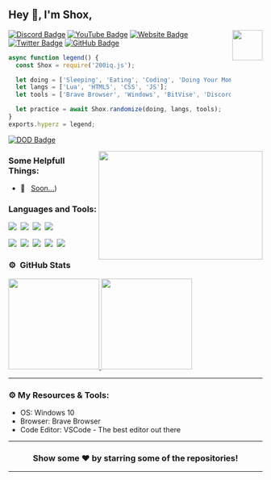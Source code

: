 ## Hey 👋, I'm Shox,

<img align="right" height="60" width="60" alt="" src="https://i.imgur.com/7cRB8hH.png" />

[![Discord Badge](https://img.shields.io/badge/-Discord-0e76a8?style=flat-square&logo=Discord&logoColor=white)](http://dc.californialife.de)
[![YouTube Badge](https://img.shields.io/badge/-YouTube-e02828?style=flat-square&logo=YouTube&logoColor=white)]()
[![Website Badge](https://img.shields.io/badge/Website-3b5998?style=flat-square&logo=google-chrome&logoColor=white)](http://californialife.de)
[![Twitter Badge](https://img.shields.io/badge/-Twitter-00acee?style=flat-square&logo=Twitter&logoColor=white)](https://twitter.com/gershox)
[![GitHub Badge](https://img.shields.io/badge/-GitHub-ffffff?style=flat-square&logo=Github&logoColor=black)](https://girhub.com/GERShox)

```js
async function legend() {
  const Shox = require('200iq.js');

  let doing = ['Sleeping', 'Eating', 'Coding', 'Doing Your Mom'];
  let langs = ['Lua', 'HTML5', 'CSS', 'JS'];
  let tools = ['Brave Browser', 'Windows', 'BitVise', 'Discord', 'GitHub'];

  let practice = await Shox.randomize(doing, langs, tools);
}
exports.hyperz = legend;
```




[![DOD Badge](https://img.shields.io/badge/California-Life%20DEVELOPMENT-17a6ec?style=for-the-badge)](http://dc.californialife.de)

<img align="right" height="215" width="325" alt="" src="https://cdn.dribbble.com/users/416610/screenshots/4801105/coding_desk_flat_vector_ui_ux_design_illustration_motion_animation_gif2.gif" />


### Some Helpfull Things:

- 📌 &nbsp; [Soon...](https://soon.com))

### Languages and Tools:

![](https://img.shields.io/badge/LUA-F7DF1E?style=for-the-badge&logo=lua&logoColor=black)&nbsp;
![](https://img.shields.io/badge/Node.js-43853D?style=for-the-badge&logo=node.js&logoColor=white)&nbsp;
![](https://img.shields.io/badge/HTML5-E34F26?style=for-the-badge&logo=html5&logoColor=white)&nbsp;
![](https://img.shields.io/badge/CSS3-1572B6?style=for-the-badge&logo=css3&logoColor=white)&nbsp;

![](https://img.shields.io/badge/Windows-0078D6?style=for-the-badge&logo=windows&logoColor=white)&nbsp;
![](https://img.shields.io/badge/Discord-7289DA?style=for-the-badge&logo=discord&logoColor=white)&nbsp;
![](https://img.shields.io/badge/Spotify-1ED760?&style=for-the-badge&logo=spotify&logoColor=white)&nbsp;
![](https://img.shields.io/badge/GitHub-100000?style=for-the-badge&logo=github&logoColor=white)&nbsp;
![](https://img.shields.io/badge/Steam-000000?style=for-the-badge&logo=steam&logoColor=white)&nbsp;

### ⚙️ &nbsp;GitHub Stats

<p align="left">
<a href="https://github.com/Itz-Hyperz">
  <img height="180em" src="https://github-readme-stats-eight-theta.vercel.app/api?username=GERShox&show_icons=true&theme=react&include_all_commits=true&count_private=true"/>
  <img height="180em" src="https://github-readme-stats-eight-theta.vercel.app/api/top-langs/?username=GERShox&layout=compact&langs_count=8&theme=react"/>
</a>
</p>

---

### ⚙️ My Resources & Tools:

- OS: Windows 10
- Browser: Brave Browser
- Code Editor: VSCode - The best editor out there

---

<h3 align=center>Show some ❤️ by starring some of the repositories!</h3>

---
